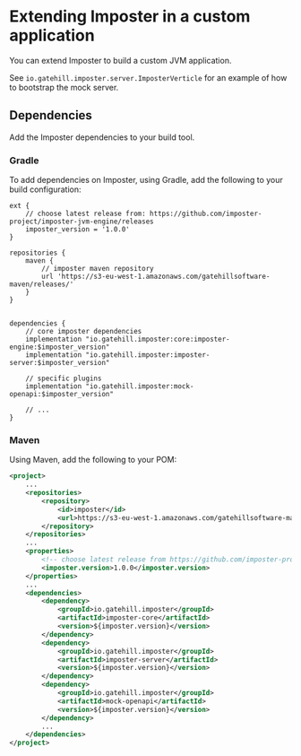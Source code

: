 # Extending Imposter in a custom application

You can extend Imposter to build a custom JVM application.

See `io.gatehill.imposter.server.ImposterVerticle` for an example of how to bootstrap the mock server.

## Dependencies

Add the Imposter dependencies to your build tool.

### Gradle

To add dependencies on Imposter, using Gradle, add the following to your build configuration:

```
ext {
    // choose latest release from: https://github.com/imposter-project/imposter-jvm-engine/releases
    imposter_version = '1.0.0'
}

repositories {
    maven {
        // imposter maven repository
        url 'https://s3-eu-west-1.amazonaws.com/gatehillsoftware-maven/releases/'
    }
}


dependencies {
    // core imposter dependencies
    implementation "io.gatehill.imposter:core:imposter-engine:$imposter_version"
    implementation "io.gatehill.imposter:imposter-server:$imposter_version"
    
    // specific plugins
    implementation "io.gatehill.imposter:mock-openapi:$imposter_version"
    
    // ...
}
```

### Maven

Using Maven, add the following to your POM:

```xml
<project>
    ...
    <repositories>
        <repository>
            <id>imposter</id>
            <url>https://s3-eu-west-1.amazonaws.com/gatehillsoftware-maven/releases</url>
        </repository>
    </repositories>
    ...
    <properties>
        <!-- choose latest release from https://github.com/imposter-project/imposter-jvm-engine/releases -->
        <imposter.version>1.0.0</imposter.version>
    </properties>
    ...
    <dependencies>
        <dependency>
            <groupId>io.gatehill.imposter</groupId>
            <artifactId>imposter-core</artifactId>
            <version>${imposter.version}</version>
        </dependency>
        <dependency>
            <groupId>io.gatehill.imposter</groupId>
            <artifactId>imposter-server</artifactId>
            <version>${imposter.version}</version>
        </dependency>
        <dependency>
            <groupId>io.gatehill.imposter</groupId>
            <artifactId>mock-openapi</artifactId>
            <version>${imposter.version}</version>
        </dependency>
        ...
    </dependencies>
</project>
```
